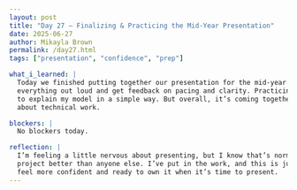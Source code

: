 ```yaml
---
layout: post  
title: "Day 27 – Finalizing & Practicing the Mid-Year Presentation"  
date: 2025-06-27  
author: Mikayla Brown  
permalink: /day27.html  
tags: ["presentation", "confidence", "prep"]

what_i_learned: |
  Today we finished putting together our presentation for the mid-year symposium and spent time practicing it. It was helpful to run through 
  everything out loud and get feedback on pacing and clarity. Practicing made me realize where I still stumble a little, especially when I have 
  to explain my model in a simple way. But overall, it’s coming together, and I’m learning how to be more concise and confident when talking 
  about technical work.

blockers: |
  No blockers today.

reflection: |
  I’m feeling a little nervous about presenting, but I know that’s normal. I just need to keep practicing and reminding myself that I know this 
  project better than anyone else. I’ve put in the work, and this is just about sharing that journey. Hopefully with a little more prep, I’ll 
  feel more confident and ready to own it when it’s time to present.
---
```

